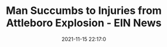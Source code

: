 ---
"title": "Man Succumbs to Injuries from Attleboro Explosion - EIN News"
"date": "2021-11-15 22:17:0"
"feed_name": "GOOGLENEWSINDUSTRIAL"
"feed_website": "https://news.google.com/search?q=industrial%2Bincident&hl=en-US&gl=US&ceid=US:en"
"feed_rss": "https://news.google.com/rss/search?q=industrial%2Bincident&hl=en-US&gl=US&ceid=US:en"
"link": "https://www.einnews.com/pr_news/556397257/man-succumbs-to-injuries-from-attleboro-explosion"
"source": "{'href': 'https://www.einnews.com', 'title': 'EIN News'}"
"file": "_posts/2021-1-1-8f823bb50cfa89aa480bb44b94e42458fee9fb55.md"
"accident": "0"
"drilling": "0"
"dead": "0"
"injured": "0"
"arrested": "0"
"place": "unknown place"
"where": "unknown site"
"causes": "unknown"
"place_uri": "unknown place"
---